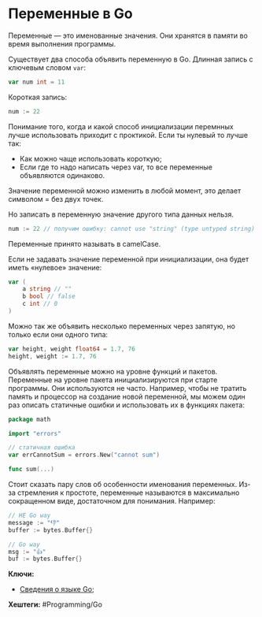 
# Переменные в Go

Переменные — это именованные значения. Они хранятся в памяти во время выполнения программы.

Существует два способа объявить переменную в Go. Длинная запись с ключевым словом `var`:

```go
var num int = 11
```

Короткая запись:

```go
num := 22
```

Понимание того, когда и какой способ инициализации перемнных лучше использовать приходит с проктикой. Если ты нулевый то лучше так:
- Как можно чаще использовать короткую;
- Если где то надо написать через var, то все переменные объявляются одинаково.

Значение переменной можно изменить в любой момент, это делает символом = без двух точек.

Но записать в переменную значение другого типа данных нельзя.

```go
num := 22 // получим ошибку: cannot use "string" (type untyped string) as type int in assignment num = "string"
```

Переменные принято называть в camelCase.

Если не задавать значение переменной при инициализации, она будет иметь «нулевое» значение:

```go
var (
	a string // ""
	b bool // false
	c int // 0
)
```

Можно так же объявить несколько переменных через запятую, но только если они одного типа: 

```go
var height, weight float64 = 1.7, 76
height, weight := 1.7, 76
```

Объявлять переменные можно на уровне функций и пакетов. Переменные на уровне пакета инициализируются при старте программы. Они используются не часто. Например, чтобы не тратить память и процессор на создание новой переменной, мы можем один раз описать статичные ошибки и использовать их в функциях пакета:

```go
package math

import "errors"

// статичная ошибка
var errCannotSum = errors.New("cannot sum")

func sum(...)
```

Стоит сказать пару слов об особенности именования переменных. Из-за стремления к простоте, переменные называются в максимально сокращенном виде, достаточном для понимания. Например:

```go
// НЕ Go way
message := "👎"
buffer := bytes.Buffer{}

// Go way
msg := "👍"
buf := bytes.Buffer{}
```


**Ключи:**
- [Сведения о языке Go](GO);

**Хештеги:** #Programming/Go
